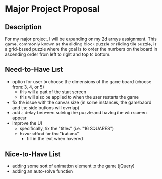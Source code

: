 # Major Project Proposal

## Description
For my major project, I will be expanding on my 2d arrays assignment. This game, commonly known as the sliding block puzzle or sliding tile puzzle, is a grid-based puzzle where the goal is to order the numbers on the board in ascending order from left to right and top to bottom.

## Need-to-Have List
- option for user to choose the dimensions of the game board (choose from: 3, 4, or 5) 
  - this will a part of the start screen 
  - this will also be applied to when the user restarts the game
- fix the issue with the canvas size (in some instances, the gamebaord and the side buttons will overlap)
- add a delay between solving the puzzle and having the win screen appear
- improve the UI
  - specifically, fix the "titles" (i.e. "16 SQUARES")
  - hover effect for the "buttons"
    - fill in the text when hovered

## Nice-to-Have List
- adding some sort of animation element to the game (jQuery)
- adding an auto-solve function
